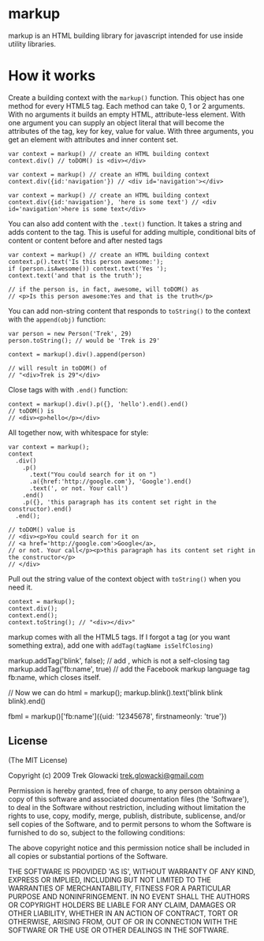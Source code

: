 
# markup

markup is an HTML building library for javascript intended for use inside utility libraries.

# How it works
Create a building context with the `markup()` function.  This object has one method for every HTML5 tag.
Each method can take 0, 1 or 2 arguments. With no arguments it builds an empty HTML, attribute-less element. With one argument you can supply an object literal that will become the attributes of the tag, key for key, value for value. With three arguments, you get an element with attributes and inner content set.
  
    var context = markup() // create an HTML building context
    context.div() // toDOM() is <div></div>
    
    var context = markup() // create an HTML building context
    context.div({id:'navigation'}) // <div id='navigation'></div>
    
    var context = markup() // create an HTML building context
    context.div({id:'navigation'}, 'here is some text') // <div id='navigation'>here is some text</div>
    
  
You can also add content with the `.text()` function. It takes a string and adds content to the tag. This is useful for adding multiple, conditional bits of content or content before and after nested tags
    
    var context = markup() // create an HTML building context
    context.p().text('Is this person awesome:');
    if (person.isAwesome()) context.text('Yes ');
    context.text('and that is the truth');
    
    // if the person is, in fact, awesome, will toDOM() as
    // <p>Is this person awesome:Yes and that is the truth</p>
    

You can add non-string content that responds to `toString()` to the context with the `append(obj)` function:

    var person = new Person('Trek', 29)
    person.toString(); // would be 'Trek is 29'
    
    context = markup().div().append(person)
    
    // will result in toDOM() of
    // "<div>Trek is 29"</div>
    
Close tags with with `.end()` function:

    context = markup().div().p({}, 'hello').end().end()
    // toDOM() is
    // <div><p>hello</p></div>

All together now, with whitespace for style:
    
    var context = markup();
    context
      .div()
        .p()
          .text("You could search for it on ")
          .a({href:'http://google.com'}, 'Google').end()
          .text(', or not. Your call')
        .end()
        .p({}, 'this paragraph has its content set right in the constructor).end()
      .end();
      
    // toDOM() value is 
    // <div><p>You could search for it on 
    // <a href='http://google.com'>Google</a>, 
    // or not. Your call</p><p>this paragraph has its content set right in the constructor</p>
    // </div>
    
Pull out the string value of the context object with `toString()` when you need it.

    context = markup();
    context.div();
    context.end();
    context.toString(); // "<div></div>"
    
markup comes with all the HTML5 tags. If I forgot a tag (or you want something extra), add one with `addTag(tagName isSelfClosing)`

  markup.addTag('blink', false); // add <blink>, which is not a self-closing tag
  markup.addTag('fb:name', true) // add the Facebook markup language tag fb:name, which closes itself.
  
  // Now we can do
  html = markup();
  markup.blink().text('blink blink blink).end()
  
  fbml = markup()['fb:name']({uid: '12345678', firstnameonly: 'true'})
    
## License 

(The MIT License)

Copyright (c) 2009 Trek Glowacki <trek.glowacki@gmail.com>

Permission is hereby granted, free of charge, to any person obtaining
a copy of this software and associated documentation files (the
'Software'), to deal in the Software without restriction, including
without limitation the rights to use, copy, modify, merge, publish,
distribute, sublicense, and/or sell copies of the Software, and to
permit persons to whom the Software is furnished to do so, subject to
the following conditions:

The above copyright notice and this permission notice shall be
included in all copies or substantial portions of the Software.

THE SOFTWARE IS PROVIDED 'AS IS', WITHOUT WARRANTY OF ANY KIND,
EXPRESS OR IMPLIED, INCLUDING BUT NOT LIMITED TO THE WARRANTIES OF
MERCHANTABILITY, FITNESS FOR A PARTICULAR PURPOSE AND NONINFRINGEMENT.
IN NO EVENT SHALL THE AUTHORS OR COPYRIGHT HOLDERS BE LIABLE FOR ANY
CLAIM, DAMAGES OR OTHER LIABILITY, WHETHER IN AN ACTION OF CONTRACT,
TORT OR OTHERWISE, ARISING FROM, OUT OF OR IN CONNECTION WITH THE
SOFTWARE OR THE USE OR OTHER DEALINGS IN THE SOFTWARE.